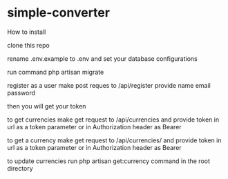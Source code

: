 # simple-converter

How to install

clone this repo

rename .env.example to .env
and set your database configurations

run command php artisan migrate

register as a user
make post reques to /api/register provide name email password

then you will get your token 

to get currencies 
make get request to /api/currencies and provide token in url as a token parameter or in Authorization header as  Bearer <token>

to get a currency 
make get request to /api/currencies/<id> and provide token in url as a token parameter or in Authorization header as  Bearer <token>

to update currencies run php artisan get:currency command in the root directory
